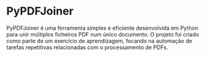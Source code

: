# PyPDFJoiner
 PyPDFJoiner é uma ferramenta simples e eficiente desenvolvida em Python para unir múltiplos ficheiros PDF num único documento. O projeto foi criado como parte de um exercício de aprendizagem, focando na automação de tarefas repetitivas relacionadas com o processamento de PDFs.
